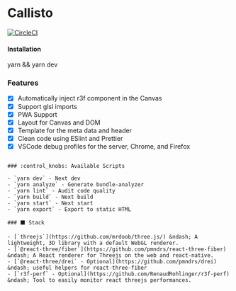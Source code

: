 # Callisto

[![CircleCI](https://circleci.com/gh/SILVA-DIGITAL/callisto.svg?style=shield&circle-token=7d48d3d0a7481323a6b7848006dde5d0421018fa)](http://www.gooogle.com)

#### Installation

yarn && yarn dev

### Features

- [x] Automatically inject r3f component in the Canvas
- [x] Support glsl imports
- [x] PWA Support
- [x] Layout for Canvas and DOM
- [x] Template for the meta data and header
- [x] Clean code using ESlint and Prettier
- [x] VSCode debug profiles for the server, Chrome, and Firefox

```

### :control_knobs: Available Scripts

- `yarn dev` - Next dev
- `yarn analyze` - Generate bundle-analyzer
- `yarn lint` - Audit code quality
- `yarn build` - Next build
- `yarn start` - Next start
- `yarn export` - Export to static HTML

### ⬛ Stack

- [`threejs`](https://github.com/mrdoob/three.js/) &ndash; A lightweight, 3D library with a default WebGL renderer.
- [`@react-three/fiber`](https://github.com/pmndrs/react-three-fiber) &ndash; A React renderer for Threejs on the web and react-native.
- [`@react-three/drei` - Optional](https://github.com/pmndrs/drei) &ndash; useful helpers for react-three-fiber
- [`r3f-perf` - Optional](https://github.com/RenaudRohlinger/r3f-perf) &ndash; Tool to easily monitor react threejs performances.
```
